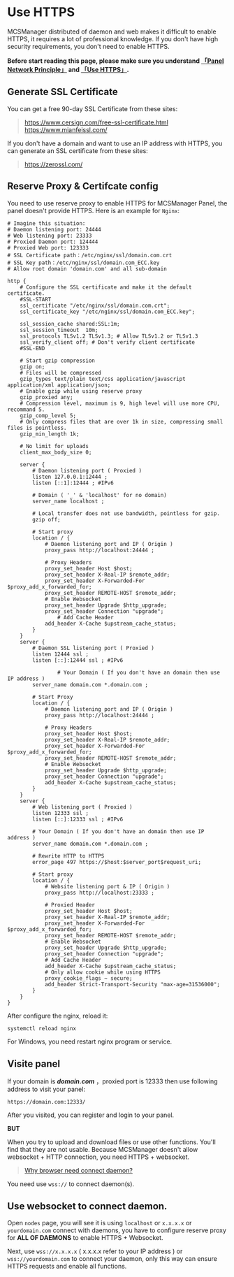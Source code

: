 # Use HTTPS

<tip>

MCSManager distributed of daemon and web makes it difficult to enable HTTPS, it requires a lot of professional knowledge. If you don't have high security requirements, you don't need to enable HTTPS.

**Before start reading this page, please make sure you understand [「Panel Network Principle」](/ops/mcsm_network) and [「Use HTTPS」](/ops/proxy_https).**
</tip>

## Generate SSL Certificate

You can get a free 90-day SSL Certificate from these sites:

> <a href="https://www.cersign.com/free-ssl-certificate.html" target="_blank">https://www.cersign.com/free-ssl-certificate.html</a>  
> <a href="https://www.mianfeissl.com/" target="_blank">https://www.mianfeissl.com/</a>

If you don't have a domain and want to use an IP address with HTTPS, you can generate an SSL certificate from these sites:

> <a href="https://zerossl.com/" target="_blank">https://zerossl.com/</a>

## Reserve Proxy & Certifcate config

You need to use reserve proxy to enable HTTPS for MCSManager Panel, the panel doesn't provide HTTPS. Here is an example for `Nginx`:

```nginx
# Imagine this situation:
# Daemon listening port: 24444
# Web listening port: 23333
# Proxied Daemon port: 124444
# Proxied Web port: 123333
# SSL Certificate path：/etc/nginx/ssl/domain.com.crt
# SSL Key path：/etc/nginx/ssl/domain.com_ECC.key
# Allow root domain 'domain.com' and all sub-domain

http {
  	# Configure the SSL certificate and make it the default certificate.
    #SSL-START
    ssl_certificate "/etc/nginx/ssl/domain.com.crt";
    ssl_certificate_key "/etc/nginx/ssl/domain.com_ECC.key";

    ssl_session_cache shared:SSL:1m;
    ssl_session_timeout  10m;
    ssl_protocols TLSv1.2 TLSv1.3; # Allow TLSv1.2 or TLSv1.3
    ssl_verify_client off; # Don't verify client certificate
    #SSL-END

    # Start gzip compression
    gzip on;
    # Files will be compressed
    gzip_types text/plain text/css application/javascript application/xml application/json;
    # Enable gzip while using reserve proxy
    gzip_proxied any;
    # Compression level, maximum is 9, high level will use more CPU, recommand 5.
    gzip_comp_level 5;
    # Only compress files that are over 1k in size, compressing small files is pointless.
    gzip_min_length 1k;

    # No limit for uploads
    client_max_body_size 0;

    server {
        # Daemon listening port ( Proxied )
        listen 127.0.0.1:12444 ;
        listen [::1]:12444 ; #IPv6

        # Domain ( '_' & 'localhost' for no domain)
        server_name localhost ;

        # Local transfer does not use bandwidth, pointless for gzip.
        gzip off;

        # Start proxy
        location / {
            # Daemon listening port and IP ( Origin )
            proxy_pass http://localhost:24444 ;

            # Proxy Headers
            proxy_set_header Host $host;
            proxy_set_header X-Real-IP $remote_addr;
            proxy_set_header X-Forwarded-For $proxy_add_x_forwarded_for;
            proxy_set_header REMOTE-HOST $remote_addr;
            # Enable Websocket
            proxy_set_header Upgrade $http_upgrade;
            proxy_set_header Connection "upgrade";
      			# Add Cache Header
            add_header X-Cache $upstream_cache_status;
        }
    }
    server {
        # Daemon SSL listening port ( Proxied )
        listen 12444 ssl ;
        listen [::]:12444 ssl ; #IPv6

				# Your Domain ( If you don't have an domain then use IP address )
        server_name domain.com *.domain.com ;

        # Start Proxy
        location / {
            # Daemon listening port and IP ( Origin )
            proxy_pass http://localhost:24444 ;

            # Proxy Headers
            proxy_set_header Host $host;
            proxy_set_header X-Real-IP $remote_addr;
            proxy_set_header X-Forwarded-For $proxy_add_x_forwarded_for;
            proxy_set_header REMOTE-HOST $remote_addr;
            # Enable Websocket
            proxy_set_header Upgrade $http_upgrade;
            proxy_set_header Connection "upgrade";
            add_header X-Cache $upstream_cache_status;
        }
    }
    server {
        # Web listening port ( Proxied )
        listen 12333 ssl ;
        listen [::]:12333 ssl ; #IPv6

        # Your Domain ( If you don't have an domain then use IP address )
        server_name domain.com *.domain.com ;

        # Rewrite HTTP to HTTPS
        error_page 497 https://$host:$server_port$request_uri;

        # Start proxy
        location / {
            # Website listening port & IP ( Origin )
            proxy_pass http://localhost:23333 ;

            # Proxied Header
            proxy_set_header Host $host;
            proxy_set_header X-Real-IP $remote_addr;
            proxy_set_header X-Forwarded-For $proxy_add_x_forwarded_for;
            proxy_set_header REMOTE-HOST $remote_addr;
            # Enable Websocket
            proxy_set_header Upgrade $http_upgrade;
            proxy_set_header Connection "upgrade";
            # Add Cache Header
            add_header X-Cache $upstream_cache_status;
            # Only allow cookie while using HTTPS
            proxy_cookie_flags ~ secure;
            add_header Strict-Transport-Security "max-age=31536000";
        }
    }
}
```

After configure the nginx, reload it:

```bash
systemctl reload nginx
```

For Windows, you need restart nginx program or service.

## Visite panel

If your domain is **_domain.com_** ，proxied port is 12333 then use following address to visit your panel:

```
https://domain.com:12333/
```

After you visited, you can register and login to your panel.

**BUT**

When you try to upload and download files or use other functions. You'll find that they are not usable. Because MCSManager doesn't allow websocket + HTTP connection, you need HTTPS + websocket.

> [Why browser need connect daemon?](mcsm_network)

You need use `wss://` to connect daemon(s).

## Use websocket to connect daemon.

Open `nodes` page, you will see it is using `localhost` or `x.x.x.x` or `yourdomain.com` connect with daemons, you have to configure reserve proxy for **ALL OF DAEMONS** to enable HTTPS + Websocket.

Next, use `wss://x.x.x.x` ( x.x.x.x refer to your IP address ) or `wss://yourdomain.com` to connect your daemon, only this way can ensure HTTPS requests and enable all functions.
